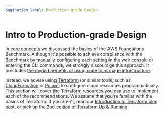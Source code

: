 ```yaml
---
pagination_label: Production-grade Design
---
```


# Intro to Production-grade Design

In [core concepts](../1-core-concepts/0-intro.md) we discussed the basics of the AWS Foundations Benchmark. Although it's possible to achieve
compliance with the Benchmark by manually configuring each setting in the web console or entering the CLI commands, we
strongly discourage this approach. It precludes [the myriad benefits of using code to manage infrastructure](https://gruntwork.io/guides/foundations/how-to-use-gruntwork-infrastructure-as-code-library/#infrastructure-as-code).

Instead, we advise using [Terraform](https://www.terraform.io) (or similar tools, such as
[CloudFormation](https://aws.amazon.com/cloudformation/) or [Pulumi](https://www.pulumi.com/) to configure cloud
resources programmatically. This section will cover the Terraform resources you can use to implement each of the
recommendations. We assume that you're familiar with the basics of Terraform. If you aren't, read our
[Introduction to Terraform blog post](https://blog.gruntwork.io/an-introduction-to-terraform-f17df9c6d180), or pick
up the [2nd
edition of Terraform Up & Running](https://blog.gruntwork.io/terraform-up-running-2nd-edition-early-release-is-now-available-b104fc29783f).
